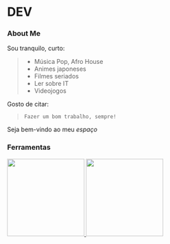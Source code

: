 # DEV
### About Me
Sou tranquilo, curto:
> - Música Pop, Afro House
> - Animes japoneses
> - Filmes seriados
> - Ler sobre IT
> - Videojogos

Gosto de citar:
> `Fazer um bom trabalho, sempre!`

Seja bem-vindo ao meu *espaço*
### Ferramentas




<div>
  <a href="https://github.com/bungaantonio">
  <img height="180em" src="https://github-readme-stats.vercel.app/api?username=bungaantonio&show_icons=true&theme=dark&include_all_commits=true&count_private=true"/>
  <img height="180em" src="https://github-readme-stats.vercel.app/api/top-langs/?username=bungaantonio&layout=compact&langs_count=8&theme=dark"/>
<div>
